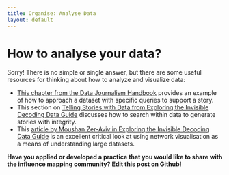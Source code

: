 ```yaml
---
title: Organise: Analyse Data   
layout: default
---
```


<h1>How to analyse your data?</h1> 
 
Sorry! There is no simple or single answer, but there are some useful resources for thinking about how to analyze and visualize data:
 - [This chapter from the Data Journalism Handbook](http://datajournalismhandbook.org/1.0/en/understanding_data_4.html)  provides an example of how to approach a dataset with specific queries to support a story.
 - This section on [Telling Stories with Data from Exploring the Invisible Decoding Data Guide](https://exposingtheinvisible.org/guides/decoding-data/#tellingstories) discusses how to search within data to generate stories with integrity.
 - This [article by Moushan Zer-Aviv in Exploring the Invisible Decoding Data Guide](https://exposingtheinvisible.org/guides/decoding-data/#networks) is an excellent critical look at using network visualisation as a means of understanding large datasets.

<strong>Have you applied or developed a practice that you would like to share with the influence mapping community? Edit this post on Github!</strong> 
